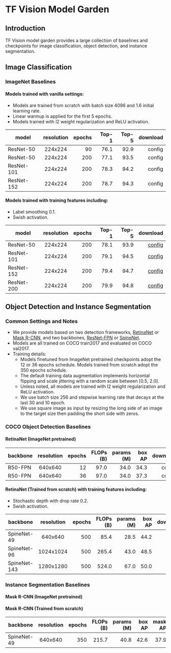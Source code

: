 # TF Vision Model Garden

## Introduction
TF Vision model garden provides a large collection of baselines and checkpoints for image classification, object detection, and instance segmentation.


## Image Classification
### ImageNet Baselines
#### Models trained with vanilla settings:
* Models are trained from scratch with batch size 4096 and 1.6 initial learning rate.
* Linear warmup is applied for the first 5 epochs.
* Models trained with l2 weight regularization and ReLU activation.

| model        | resolution    | epochs  |  Top-1  |  Top-5  | download |
| ------------ |:-------------:|--------:|--------:|---------:|---------:|
| ResNet-50    | 224x224       |    90    | 76.1 | 92.9 | config |
| ResNet-50    | 224x224       |    200   | 77.1 | 93.5 | config |
| ResNet-101   | 224x224       |    200   | 78.3 | 94.2 | config |
| ResNet-152   | 224x224       |    200   | 78.7 | 94.3 | config |

#### Models trained with training features including:
* Label smoothing 0.1.
* Swish activation.

| model        | resolution    | epochs  |   Top-1  |  Top-5  | download |
| ------------ |:-------------:| ---------:|--------:|---------:|---------:|
| ResNet-50    | 224x224       |    200    | 78.1 | 93.9 | [config](https://github.com/tensorflow/models/blob/master/official/vision/beta/configs/experiments/image_classification/imagenet_resnet50_tpu.yaml) |
| ResNet-101   | 224x224       |    200    | 79.1 | 94.5 | [config](https://github.com/tensorflow/models/blob/master/official/vision/beta/configs/experiments/image_classification/imagenet_resnet101_tpu.yaml) |
| ResNet-152   | 224x224       |    200    | 79.4 | 94.7 | [config](https://github.com/tensorflow/models/blob/master/official/vision/beta/configs/experiments/image_classification/imagenet_resnet152_tpu.yaml) |
| ResNet-200   | 224x224       |    200    | 79.9 | 94.8 | [config](https://github.com/tensorflow/models/blob/master/official/vision/beta/configs/experiments/image_classification/imagenet_resnet200_tpu.yaml) |



## Object Detection and Instance Segmentation
### Common Settings and Notes
* We provide models based on two detection frameworks, [RetinaNet](https://arxiv.org/abs/1708.02002) or [Mask R-CNN](https://arxiv.org/abs/1703.06870), and two backbones, [ResNet-FPN](https://arxiv.org/abs/1612.03144) or [SpineNet](https://arxiv.org/abs/1912.05027).
* Models are all trained on COCO train2017 and evaluated on COCO val2017.
* Training details:
  * Models finetuned from ImageNet pretrained checkpoints adopt the 12 or 36 epochs schedule. Models trained from scratch adopt the 350 epochs schedule.
  * The default training data augmentation implements horizontal flipping and scale jittering with a random scale between [0.5, 2.0].
  * Unless noted, all models are trained with l2 weight regularization and ReLU activation.
  * We use batch size 256 and stepwise learning rate that decays at the last 30 and 10 epoch.
  * We use square image as input by resizing the long side of an image to the target size then padding the short side with zeros.

### COCO Object Detection Baselines
#### RetinaNet (ImageNet pretrained)
| backbone        | resolution    | epochs  | FLOPs (B)     | params (M) |  box AP |   download |
| ------------ |:-------------:| ---------:|-----------:|--------:|--------:|-----------:|
| R50-FPN      | 640x640       |    12    | 97.0 | 34.0 | 34.3 | config|
| R50-FPN      | 640x640       |    36    | 97.0 | 34.0 | 37.3 | config|

#### RetinaNet (Trained from scratch) with training features including:
* Stochastic depth with drop rate 0.2.
* Swish activation.

| backbone        | resolution    | epochs  | FLOPs (B)     | params (M) |  box AP |   download |
| ------------ |:-------------:| ---------:|-----------:|--------:|---------:|-----------:|
| SpineNet-49  | 640x640       |    500    | 85.4| 28.5 | 44.2 | [config](https://github.com/tensorflow/models/blob/master/official/vision/beta/configs/experiments/retinanet/coco_spinenet49_tpu.yaml)|
| SpineNet-96  | 1024x1024     |    500    | 265.4 | 43.0 | 48.5 |  [config](https://github.com/tensorflow/models/blob/master/official/vision/beta/configs/experiments/retinanet/coco_spinenet96_tpu.yaml) |
| SpineNet-143 | 1280x1280     |    500    | 524.0 | 67.0 | 50.0 | [config](https://github.com/tensorflow/models/blob/master/official/vision/beta/configs/experiments/retinanet/coco_spinenet143_tpu.yaml)|


### Instance Segmentation Baselines
#### Mask R-CNN (ImageNet pretrained)


#### Mask R-CNN (Trained from scratch)
| backbone        | resolution    | epochs  | FLOPs (B)  | params (M)  |  box AP |  mask AP  |   download |
| ------------ |:-------------:| ---------:|-----------:|--------:|--------:|-----------:|-----------:|
| SpineNet-49  | 640x640       |    350    | 215.7 | 40.8 | 42.6 | 37.9 | config |

